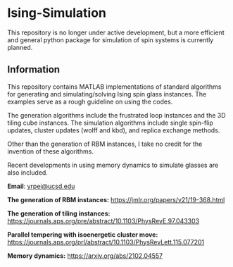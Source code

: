 # Ising-Simulation

This repository is no longer under active development, but a more efficient and general python package
for simulation of spin systems is currently planned.

## Information

This repository contains MATLAB implementations of standard algorithms for generating and simulating/solving Ising spin glass instances. The examples serve as a rough guideline on using the codes. 

The generation algorithms include the frustrated loop instances and the 3D tiling cube instances. The simulation algorithms include single spin-flip updates, cluster updates (wolff and kbd), and replica exchange methods.

Other than the generation of RBM instances, I take no credit for the invention of these algorithms.

Recent developments in using memory dynamics to simulate glasses are also included.

**Email**: yrpei@ucsd.edu

**The generation of RBM instances:**
https://jmlr.org/papers/v21/19-368.html

**The generation of tiling instances:**
https://journals.aps.org/pre/abstract/10.1103/PhysRevE.97.043303

**Parallel tempering with isoenergetic cluster move:**
https://journals.aps.org/prl/abstract/10.1103/PhysRevLett.115.077201

**Memory dynamics:**
https://arxiv.org/abs/2102.04557

